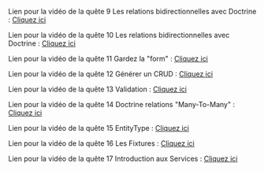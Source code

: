 Lien pour la vidéo de la quête 9 Les relations bidirectionnelles avec Doctrine :
[Cliquez ici](https://www.loom.com/share/99058ac17f62442384793b56a8550cbf)

Lien pour la vidéo de la quête 10 Les relations bidirectionnelles avec Doctrine :
[Cliquez ici](https://www.loom.com/share/bf96a48a924444e18bbea088a577d12d)

Lien pour la vidéo de la quête 11 Gardez la "form" :
[Cliquez ici](https://www.loom.com/share/7c3012ea8636415a8c11d42290a9f7ef)

Lien pour la vidéo de la quête 12 Générer un CRUD :
[Cliquez ici](https://www.loom.com/share/9cc1c485c5c44000b4d1d582ee17a6b8)

Lien pour la vidéo de la quête 13 Validation :
[Cliquez ici](https://www.loom.com/share/c9b8206a048648acac78b6f58099c274)

Lien pour la vidéo de la quête 14 Doctrine relations "Many-To-Many" :
[Cliquez ici](https://www.loom.com/share/7e988b72f2304cf0aacec05593c47080)

Lien pour la vidéo de la quête 15 EntityType :
[Cliquez ici](https://www.loom.com/share/13eef808415e4bf391fd8a1aad42a88e)

Lien pour la vidéo de la quête 16 Les Fixtures :
[Cliquez ici](https://www.loom.com/share/c122e76496d44e78a799469aa644f8fa)

Lien pour la vidéo de la quête 17 Introduction aux Services :
[Cliquez ici](https://www.loom.com/share/b9646a9675824569b38b5e29c805c166)




